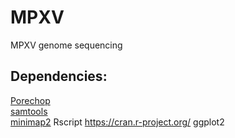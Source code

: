 # MPXV
MPXV genome sequencing

## Dependencies:

[Porechop](https://github.com/rrwick/Porechop)  
[samtools](https://github.com/samtools/samtools)  
[minimap2](https://github.com/lh3/minimap2)
Rscript https://cran.r-project.org/ ggplot2
